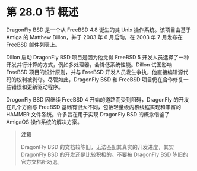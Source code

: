 # 第 28.0 节 概述

DragonFly BSD 是一个从 FreeBSD 4.8 诞生的类 Unix 操作系统。该项目由基于 Amiga 的 Matthew Dillon，并于 2003 年 6 月启动，在 2003 年 7 月发布在 FreeBSD 邮件列表上。

Dillon 启动 DragonFly BSD 项目是因为他觉得 FreeBSD 5 开发人员选择了一种开发并行计算的方式，例如多处理器，会降低系统性能。Dillon 试图影响 FreeBSD 项目的设计原则，并与 FreeBSD 开发人员发生争执，他直接编辑源代码的权利被剥夺。尽管如此，DragonFly BSD 和 FreeBSD 项目仍在合作修复一些错误和更新驱动程序。

DrogonFly BSD 因继续 FreeBSD 4 开始的道路而受到阻碍，DragonFly 的开发在几个方面与 FreeBSD 基础有很大不同，包括轻量级内核线程实现和丰富的 HAMMER 文件系统。许多旨在用于实现 DragonFly BSD 的概念借鉴了 AmigaOS 操作系统的解决方案。

> **注意**
>
> DragonFly BSD 的文档较陈旧，无法匹配其真实的开发进度，其实 DragonFly BSD 的开发还是比较积极的。不要被 DragonFly BSD 陈旧的官方文档所劝退。